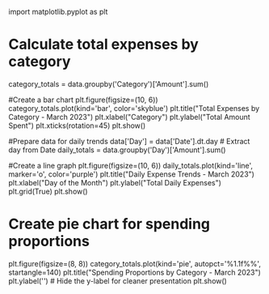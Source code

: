import matplotlib.pyplot as plt

# Calculate total expenses by category
category_totals = data.groupby('Category')['Amount'].sum()

#Create a bar chart
plt.figure(figsize=(10, 6))
category_totals.plot(kind='bar', color='skyblue')
plt.title("Total Expenses by Category - March 2023")
plt.xlabel("Category")
plt.ylabel("Total Amount Spent")
plt.xticks(rotation=45)
plt.show()

#Prepare data for daily trends
data['Day'] = data['Date'].dt.day  # Extract day from Date
daily_totals = data.groupby('Day')['Amount'].sum()

#Create a line graph
plt.figure(figsize=(10, 6))
daily_totals.plot(kind='line', marker='o', color='purple')
plt.title("Daily Expense Trends - March 2023")
plt.xlabel("Day of the Month")
plt.ylabel("Total Daily Expenses")
plt.grid(True)
plt.show()

# Create pie chart for spending proportions
plt.figure(figsize=(8, 8))
category_totals.plot(kind='pie', autopct='%1.1f%%', startangle=140)
plt.title("Spending Proportions by Category - March 2023")
plt.ylabel('')  # Hide the y-label for cleaner presentation
plt.show()

